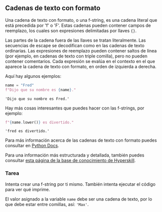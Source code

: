 ## Cadenas de texto con formato

Una cadena de texto con formato, o una f-string, es una cadena literal que está precedida
por 'f' o 'F'. Estas cadenas pueden contener campos de reemplazo, los cuales son
expresiones delimitadas por llaves `{}`. 

Las partes de la cadena fuera de las llaves se tratan literalmente. 
Las secuencias de escape se decodifican como en las cadenas de texto ordinarias.
Las expresiones de reemplazo pueden contener saltos de línea (por ejemplo, en cadenas de texto con triple comilla), 
pero no pueden contener comentarios. Cada expresión se evalúa en el contexto 
en el que aparece la cadena de texto con formato, en orden de izquierda a derecha.

Aquí hay algunos ejemplos:
```python
name = "Fred"
f"Dijo que su nombre es {name}."
```
```text
'Dijo que su nombre es Fred.'
```

Hay más cosas interesantes que puedes hacer con las f-strings, por ejemplo:
```python
f"{name.lower()} es divertido."
```

```text
'fred es divertido.'
```
Para más información acerca de las cadenas de texto con formato puedes consultar en <a href="https://docs.python.org/3/reference/lexical_analysis.html#formatted-string-literals">Python Docs</a>.

Para una información más estructurada y detallada, también puedes consultar [esta página de la base de conocimiento de Hyperskill](https://hyperskill.org/learn/step/6037?utm_source=jba&utm_medium=jba_courses_links).

### Tarea
Intenta crear una f-string por ti mismo. También intenta ejecutar el código para ver qué imprime.

<div class="hint">El valor asignado a la variable <code>name</code> debe ser una cadena de texto, por lo que debe estar entre comillas,
así: <code>'Max'</code>.</div>